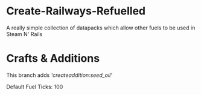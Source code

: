 # Create-Railways-Refuelled
A really simple collection of datapacks which allow other fuels to be used in Steam N' Rails

# Crafts & Additions

This branch adds _'createaddition:seed_oil'_

Default Fuel Ticks: 100